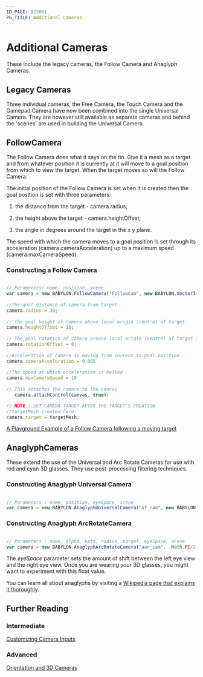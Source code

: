 ```yaml
---
ID_PAGE: 922061
PG_TITLE: Additional Cameras
---
```

# Additional Cameras

These include the legacy cameras, the Follow Camera and Anaglyph Cameras.

## Legacy Cameras

Three individual cameras, the Free Camera, the Touch Camera and the Gamepad Camera have now been combined into the single Universal Camera. They are however still available 
as separate cameras and behind the 'scenes' are used in building the Universal Camera. 


## FollowCamera

The Follow Camera does what it says on the tin. Give it a mesh as a target and from whatever position it is currently at it will move to a goal position from which to view 
the target. When the target moves so will the Follow Camera.

The initial position of the Follow Camera is set when it is created then the goal position is set with three parameters:

1. the distance from the target - camera.radius;

2. the height above the target - camera.heightOffset;

3. the angle in degrees around the target in the x y plane.

The speed with which the camera moves to a goal position is set through its acceleration (camera.cameraAcceleration) up to a maximum speed (camera.maxCameraSpeed).

### Constructing a Follow Camera

```javascript

// Parameters: name, position, scene	
var camera = new BABYLON.FollowCamera("FollowCam", new BABYLON.Vector3(0, 10, -10), scene);
	
//The goal distance of camera from target
camera.radius = 30;
	
// The goal height of camera above local origin (centre) of target
camera.heightOffset = 10;
	
// The goal rotation of camera around local origin (centre) of target in x y plane
camera.rotationOffset = 0;
	
//Acceleration of camera in moving from current to goal position
camera.cameraAcceleration = 0.005
	
//The speed at which acceleration is halted 
camera.maxCameraSpeed = 10
    
// This attaches the camera to the canvas
   camera.attachControl(canvas, true);

// NOTE:: SET CAMERA TARGET AFTER THE TARGET'S CREATION
//targetMesh created here
camera.target = targetMesh;   

```
[A Playground Example of a Follow Camera following a moving target](http://www.babylonjs-playground.com/#12WBC#78)


## AnaglyphCameras

These extend the use of the Universal and Arc Rotate Cameras for use with red and cyan 3D glasses. They use post-processing filtering techniques. 

### Constructing Anaglyph Universal Camera

```javascript

// Parameters : name, position, eyeSpace, scene
var camera = new BABYLON.AnaglyphUniversalCamera("af_cam", new BABYLON.Vector3(0, 1, -15), 0.033, scene);
```


### Constructing Anaglyph ArcRotateCamera 

```javascript

// Parameters : name, alpha, beta, radius, target, eyeSpace, scene
var camera = new BABYLON.AnaglyphArcRotateCamera("aar_cam", -Math.PI/2, Math.PI/4, 20, new BABYLON.Vector3.Zero(), 0.033, scene);
```

The _eyeSpace_ parameter sets the amount of shift between the left eye view and the right eye view. Once you are wearing your 3D glasses, you might want to experiment with this float value.

You can learn all about anaglyphs by visiting a [Wikipedia page that explains it thoroughly](http://en.wikipedia.org/wiki/Anaglyph_3D). 

## Further Reading

### Intermediate   
[Customizing Camera Inputs](/intermediate/Customizing_Inputs.html)

### Advanced   
[Orientation and 3D Cameras](/advanced/Cameras.html) 